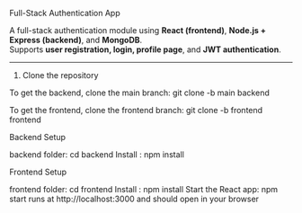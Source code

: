  Full-Stack Authentication App

A full-stack authentication module using **React (frontend)**, **Node.js + Express (backend)**, and **MongoDB**.  
Supports **user registration, login, profile page**, and **JWT authentication**.

---

1. Clone the repository

To get the backend, clone the main branch:
git clone -b main <repo-url> backend

To get the frontend, clone the frontend branch:
git clone -b frontend <repo-url> frontend

Backend Setup

 backend folder: cd backend
 Install : npm install

Frontend Setup

frontend folder: cd frontend
Install : npm install
Start the React app: npm start
runs at http://localhost:3000 and should open in your browser 

